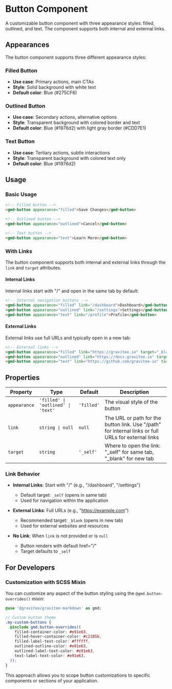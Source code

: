 # Button Component

A customizable button component with three appearance styles: filled, outlined, and text. The component supports both internal and external links.

## Appearances

The button component supports three different appearance styles:

### Filled Button
- **Use case**: Primary actions, main CTAs
- **Style**: Solid background with white text
- **Default color**: Blue (#275CF6)

### Outlined Button  
- **Use case**: Secondary actions, alternative options
- **Style**: Transparent background with colored border and text
- **Default color**: Blue (#1976d2) with light gray border (#CDD7E1)

### Text Button
- **Use case**: Tertiary actions, subtle interactions
- **Style**: Transparent background with colored text only
- **Default color**: Blue (#1976d2)

## Usage

### Basic Usage

```html
<!-- Filled button -->
<gmd-button appearance="filled">Save Changes</gmd-button>

<!-- Outlined button -->
<gmd-button appearance="outlined">Cancel</gmd-button>

<!-- Text button -->
<gmd-button appearance="text">Learn More</gmd-button>
```

### With Links

The button component supports both internal and external links through the `link` and `target` attributes.

#### Internal Links

Internal links start with "/" and open in the same tab by default:

```html
<!-- Internal navigation buttons -->
<gmd-button appearance="filled" link="/dashboard">Dashboard</gmd-button>
<gmd-button appearance="outlined" link="/settings">Settings</gmd-button>
<gmd-button appearance="text" link="/profile">Profile</gmd-button>
```

#### External Links

External links use full URLs and typically open in a new tab:

```html
<!-- External links -->
<gmd-button appearance="filled" link="https://gravitee.io" target="_blank">Visit Gravitee</gmd-button>
<gmd-button appearance="outlined" link="https://docs.gravitee.io" target="_blank">Documentation</gmd-button>
<gmd-button appearance="text" link="https://github.com/gravitee-io" target="_blank">GitHub</gmd-button>
```

## Properties

| Property | Type | Default | Description |
|----------|------|---------|-------------|
| `appearance` | `'filled' \| 'outlined' \| 'text'` | `'filled'` | The visual style of the button |
| `link` | `string \| null` | `null` | The URL or path for the button link. Use "/path" for internal links or full URLs for external links |
| `target` | `string` | `'_self'` | Where to open the link: "_self" for same tab, "_blank" for new tab |

### Link Behavior

- **Internal Links**: Start with "/" (e.g., "/dashboard", "/settings")
  - Default target: `_self` (opens in same tab)
  - Used for navigation within the application

- **External Links**: Full URLs (e.g., "https://example.com")
  - Recommended target: `_blank` (opens in new tab)
  - Used for external websites and resources

- **No Link**: When `link` is not provided or is `null`
  - Button renders with default href="/"
  - Target defaults to `_self`

## For Developers

### Customization with SCSS Mixin

You can customize any aspect of the button styling using the `@gmd.button-overrides()` mixin:

```scss
@use '@gravitee/gravitee-markdown' as gmd;

// Custom button theme
.my-custom-buttons {
  @include gmd.button-overrides((
    filled-container-color: #e91e63,
    filled-hover-container-color: #c2185b,
    filled-label-text-color: #ffffff,
    outlined-outline-color: #e91e63,
    outlined-label-text-color: #e91e63,
    text-label-text-color: #e91e63,
  ));
}
```

This approach allows you to scope button customizations to specific components or sections of your application.

